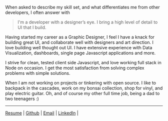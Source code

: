 



When asked to describe my skill set, and what differentiates me from other developers, I often answer with

> I'm a developer with a designer’s eye. I bring a high level of detail to UI that I build.

Having started my career as a Graphic Designer, I feel I have a knack for building great UI, and collaborate well with designers and art direction. I love building well thought out UI. I have extensive experience with Data Visualization, dashboards, single page Javascript applications and more.

I strive for clean, tested client side Javascript, and love working full stack in Node on occasion. I get the most satisfaction from solving complex problems with simple solutions.

When I am not working on projects or tinkering with open source. I like to backpack in the cascades, work on my bonsai collection, shop for vinyl, and play electric guitar. Oh, and of course my other full time job, being a dad to two teenagers :)

---

[Resume](/morrow_resume.pdf) |
[Github](https://github.com/dperrymorrow) |
[Email](mailto:dperrymorrow@gmail.com) |
[LinkedIn](https://www.linkedin.com/in/davidmorrow) |
<!-- [Coderwall](http://coderwall.com/dperrymorrow) -->
